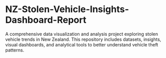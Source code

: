 # NZ-Stolen-Vehicle-Insights-Dashboard-Report
A comprehensive data visualization and analysis project exploring stolen vehicle trends in New Zealand. This repository includes datasets, insights, visual dashboards, and analytical tools to better understand vehicle theft patterns.
